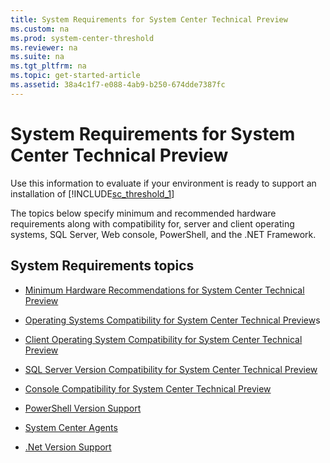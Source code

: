 ```yaml
---
title: System Requirements for System Center Technical Preview
ms.custom: na
ms.prod: system-center-threshold
ms.reviewer: na
ms.suite: na
ms.tgt_pltfrm: na
ms.topic: get-started-article
ms.assetid: 38a4c1f7-e088-4ab9-b250-674dde7387fc
---
```

# System Requirements for System Center Technical Preview
Use this information to evaluate if your environment is ready to support an installation of [!INCLUDE[sc_threshold_1](../Token/sc_threshold_1_md.md)]

The topics below specify minimum and recommended hardware requirements along with compatibility  for, server and client operating systems, SQL Server, Web console, PowerShell, and the .NET Framework.

## System Requirements topics

-   [Minimum Hardware Recommendations for System Center Technical Preview](../Topic/Minimum-Hardware-Recommendations-for-System-Center-Technical-Preview.md)

-   [Operating Systems Compatibility for System Center Technical Preview](../Topic/Operating-Systems-Compatibility-for-System-Center-Technical-Preview.md)s

-   [Client Operating System Compatibility for System Center Technical Preview](../Topic/Client-Operating-System-Compatibility-for-System-Center-Technical-Preview.md)

-   [SQL Server Version Compatibility for System Center Technical Preview](../Topic/SQL-Server-Version-Compatibility-for-System-Center-Technical-Preview.md)

-   [Console Compatibility for System Center Technical Preview](../Topic/Console-Compatibility-for-System-Center-Technical-Preview.md)

-   [PowerShell Version Support](../Topic/PowerShell-Version-Support.md)

-   [System Center Agents](../Topic/System-Center-Agents.md)

-   [.Net Version Support](../Topic/.Net-Version-Support.md)

